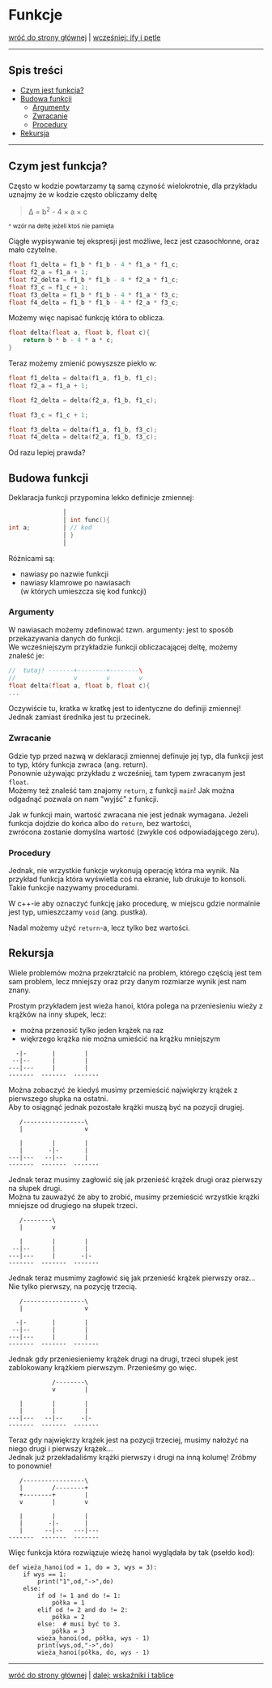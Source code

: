 # Funkcje

[wróć do strony głównej](../README.md) | [wcześniej: ify i pętle](ifs_n_loops.md)

***

## Spis treści

- [Czym jest funkcja?](#czym-jest-funkcja)
- [Budowa funkcji](#budowa-funkcji)
  - [Argumenty](#argumenty)
  - [Zwracanie](#zwracanie)
  - [Procedury](#procedury)
- [Rekursja](#rekursja)

***

## Czym jest funkcja?

Często w kodzie powtarzamy tą samą czyność wielokrotnie, dla przykładu uznajmy że w kodzie często obliczamy deltę

> Δ = b<sup>2</sup> - 4 × a × c

<sup>^ wzór na deltę jeżeli ktoś nie pamięta</sup>

Ciągłe wypisywanie tej ekspresji jest możliwe, lecz jest czasochłonne, oraz mało czytelne.

```c++
float f1_delta = f1_b * f1_b - 4 * f1_a * f1_c;
float f2_a = f1_a + 1;
float f2_delta = f1_b * f1_b - 4 * f2_a * f1_c;
float f3_c = f1_c + 1;
float f3_delta = f1_b * f1_b - 4 * f1_a * f3_c;
float f4_delta = f1_b * f1_b - 4 * f2_a * f3_c;
```

Możemy więc napisać funkcję która to oblicza.

```c++
float delta(float a, float b, float c){
	return b * b - 4 * a * c;
}
```

Teraz możemy zmienić powyszsze piekło w:

```c++
float f1_delta = delta(f1_a, f1_b, f1_c);
float f2_a = f1_a + 1;

float f2_delta = delta(f2_a, f1_b, f1_c);

float f3_c = f1_c + 1;

float f3_delta = delta(f1_a, f1_b, f3_c);
float f4_delta = delta(f2_a, f1_b, f3_c);
```

Od razu lepiej prawda?

## Budowa funkcji

Deklaracja funkcji przypomina lekko definicje zmiennej:

```c++
               │
               │ int func(){
int a;         │ // kod
               │ }
               │
```

Różnicami są:

- nawiasy po nazwie funkcji
- nawiasy klamrowe po nawiasach  
  (w których umieszcza się kod funkcji)

### Argumenty

W nawiasach możemy zdefinować tzwn. argumenty: jest to sposób przekazywania danych do funkcji.  
We wcześniejszym przykładzie funkcji obliczacającej deltę, możemy znaleść je:

```c++
//  tutaj! -------+--------+--------\
//                v        v        v
float delta(float a, float b, float c){
...
```

Oczywiście tu, kratka w kratkę jest to identyczne do definiji zmiennej!  
Jednak zamiast średnika jest tu przecinek.

### Zwracanie

Gdzie typ przed nazwą w deklaracji zmiennej definuje jej typ, dla funkcji jest to typ, który funkcja zwraca (ang. return).  
Ponownie używając przykładu z wcześniej, tam typem zwracanym jest `float`.  
Możemy też znaleść tam znajomy `return`, z funkcji `main`! Jak można odgadnąć pozwala on nam "wyjść" z funkcji.

Jak w funkcji main, wartość zwracana nie jest jednak wymagana. Jeżeli funkcja dojdzie do końca albo do `return`, bez wartości,  
zwrócona zostanie domyślna wartość (zwykle coś odpowiadającego zeru).

### Procedury

Jednak, nie wrzystkie funkcje wykonują operację która ma wynik. Na przykład funkcja która wyświetla coś na ekranie, lub drukuje to konsoli.  
Takie funkcjie nazywamy procedurami.

W c++-ie aby oznaczyć funkcję jako procedurę, w miejscu gdzie normalnie jest typ, umieszczamy `void` (ang. pustka).

Nadal możemy użyć `return`-a, lecz tylko bez wartości.

## Rekursja

Wiele problemów można przekrztałcić na problem, którego częścią jest tem sam problem, lecz mniejszy oraz przy danym rozmiarze wynik jest nam znany.

Prostym przykładem jest wieża hanoi, która polega na przeniesieniu wieży z krążków na inny słupek, lecz:

- można przenosić tylko jeden krążek na raz
- więkrzego krążka nie można umieścić na krążku mniejszym

```
  -|-       |        |
 --|--      |        |
---|---     |        |
-------  -------  -------
```

Można zobaczyć że kiedyś musimy przemieścić najwiękrzy krążek z pierwszego słupka na ostatni.  
Aby to osiągnąć jednak pozostałe krążki muszą być na pozycji drugiej.

```
   /-----------------\
   |                 v

   |        |        |
   |       -|-       |
---|---   --|--      |
-------  -------  -------
```

Jednak teraz musimy zagłowić się jak przenieść krążek drugi oraz pierwszy na słupek drugi.  
Można tu zauważyć że aby to zrobić, musimy przemieścić wrzystkie krążki mniejsze od drugiego na słupek trzeci.

```
   /--------\
   |        v

   |        |        |
 --|--      |        |
---|---     |       -|-
-------  -------  -------
```

Jednak teraz musmimy zagłowić się jak przenieść krążek pierwszy oraz... Nie tylko pierwszy, na pozycję trzecią.

```
   /-----------------\
   |                 v

  -|-       |        |
 --|--      |        |
---|---     |        |
-------  -------  -------
```


Jednak gdy przeniesieniemy krążek drugi na drugi, trzeci słupek jest zablokowany krążkiem pierwszym. Przenieśmy go więc.

```
            /--------\
            v        |

   |        |        |
   |        |        |
---|---   --|--     -|-
-------  -------  -------
```

Teraz gdy najwiękrzy krążek jest na pozycji trzeciej, musimy nałożyć na niego drugi i pierwszy krążek...  
Jednak już przekładaliśmy krążki pierwszy i drugi na inną kolumę! Zróbmy to ponownie!

```
   /-----------------\
   |        /--------+
   +--------+        |
   v        |        v

   |        |        |
   |       -|-       |
   |      --|--   ---|---
-------  -------  -------
```

Więc funkcja która rozwiązuje wieżę hanoi wyglądała by tak (psełdo kod):

```
def wieża_hanoi(od = 1, do = 3, wys = 3):
	if wys == 1:
		print("1",od,"->",do)
	else:
		if od != 1 and do != 1:
			półka = 1
		elif od != 2 and do != 2:
			półka = 2
		else:  # musi być to 3.
			półka = 3
		wieża_hanoi(od, półka, wys - 1)
		print(wys,od,"->",do)
		wieża_hanoi(półka, do, wys - 1)
```

<!-- Tak. Jest to python :P -->

***

[wróć do strony głównej](../README.md) | [dalej: wskaźniki i tablice](pointers.md)
